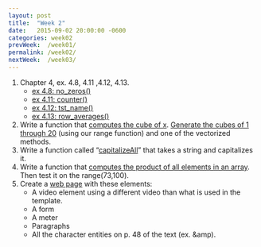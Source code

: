 ```yaml
---
layout: post
title:  "Week 2"
date:   2015-09-02 20:00:00 -0600
categories: week02
prevWeek:  /week01/
permalink: /week02/
nextWeek:  /week03/
---
```

1. Chapter 4, ex. 4.8, 4.11 ,4.12, 4.13.
    - [ex 4.8: no_zeros()][ex4-8]
    - [ex 4.11: counter()][ex4-11]
    - [ex 4.12: tst_name()][ex4-12]
    - [ex 4.13: row_averages()][ex4-13]
2. Write a function that [computes the cube of x][02-02]. [Generate the cubes of 1 through 20][02-02] (using our range function) and one of the vectorized methods.
3. Write a function called “[capitalizeAll][02-03]” that takes a string and capitalizes it.
4. Write a function that [computes the product of all elements in an array][02-04]. Then test it on the range(73,100).
5. Create a [web page][02-05] with these elements:
    - A video element using a different video than what is used in the template.
    - A form
    - A meter
    - Paragraphs
    - All the character entities on p. 48 of the text (ex. &amp).

[ex4-8]: ../week02/01/#ex4-8 "no_zeros()"
[ex4-11]: ../week02/01/#ex4-11 "counter()"
[ex4-12]: ../week02/01/#ex4-12 "tst_name()"
[ex4-13]: ../week02/01/#ex4-13 "row_averages()"
[02-02]: ../week02/02/ "Week 02-02"
[02-03]: ../week02/03/ "Week 02-03"
[02-04]: ../week02/04/ "Week 02-04"
[02-05]: ../week02/05/ "Week 02-05"
